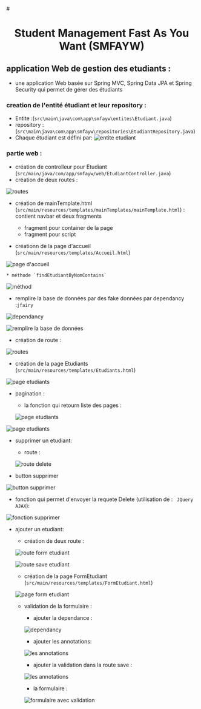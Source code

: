 #<h1 align="center">Student Management Fast As You Want (SMFAYW)</u>

## application Web de gestion des etudiants :
   * une application Web basée sur Spring MVC, Spring Data JPA et Spring Security qui permet de gérer des étudiants


###   creation de l'entité étudiant et leur repository :
   * Entite :(`src\main\java\com\app\smfayw\entites\Etudiant.java`)
   * repository : (`src\main\java\com\app\smfayw\repositories\EtudiantRepository.java`)
   * Chaque étudiant est défini par:
   ![entite etudiant](rapportImg/img1.png)



### partie web :

   * création de controlleur pour Etudiant (`src/main/java/com/app/smfayw/web/EtudiantController.java`)
   * création de deux routes :
   
   ![routes](rapportImg/img2.png)

   * création de mainTemplate.html (`src/main/resources/templates/mainTemplates/mainTemplate.html`) : contient navbar et deux fragments
     * fragment pour container de la page
     * fragment pour script
     
   * créationn de la page d'accueil (`src/main/resources/templates/Accueil.html`)
   
   ![page d'accueil](rapportImg/img3.png)
   
    * méthode `findEtudiantByNomContains`
   
   ![méthod](rapportImg/img4.png)

   * remplire la base de données par des fake données par dependancy :`jfairy`

   ![dependancy](rapportImg/img8.png)
   
   ![remplire la base de données](rapportImg/img7.png)

   * création de route :
   
   ![routes](rapportImg/img5.png)


   * création de la page Etudiants (`src/main/resources/templates/Etudiants.html`)

   ![page etudiants](rapportImg/img6.png)


   * pagination :
     * la fonction qui retourn liste des pages :
     
      ![page etudiants](rapportImg/img10.png)
   
   ![page etudiants](rapportImg/img9.png)


   * supprimer un etudiant:
     * route :

     ![route delete](rapportImg/img11.png)    
      
   * button supprimer

   ![button supprimer](rapportImg/img12.png)

   * fonction qui permet d'envoyer la requete Delete (utilisation de : ` JQuery AJAX`):

   ![fonction supprimer](rapportImg/img13.png)


   * ajouter un etudiant:
     * création de deux route :      
     
     ![route form etudiant ](rapportImg/img14.png)    

     ![route save etudiant](rapportImg/img15.png)    
     
     * création de la page FormEtudiant (`src/main/resources/templates/FormEtudiant.html`)

     ![page form etudiant](rapportImg/img16.png)    

     * validation de la formulaire :
       * ajouter la dependance : 

       ![dependancy](rapportImg/img17.png)
     
       * ajouter les annotations:

       ![les annotations](rapportImg/img18.png)

       * ajouter la validation dans la route save :

       ![les annotations](rapportImg/img19.png)

       * la formulaire :

       ![formulaire avec validation](rapportImg/img20.png)
